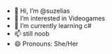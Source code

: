- 👋 Hi, I’m @suzelias
- 👀 I’m interested in Videogames
- 🌱 I’m currently learning c#
- 📫 still noob
- 😄 Pronouns: She/Her

<!---
suzelias/suzelias is a ✨ special ✨ repository because its `README.md` (this file) appears on your GitHub profile.
You can click the Preview link to take a look at your changes.
--->
